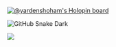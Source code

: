[![@yardenshoham's Holopin board](https://holopin.me/yardenshoham)](https://holopin.io/@yardenshoham)

<!-- ![GitHub Snake Light](https://ytzkahagpsrnsfliekzi.supabase.co/storage/v1/object/public/assets/github-contribution-grid-snake.svg#gh-light-mode-only) -->
![GitHub Snake Dark](https://ytzkahagpsrnsfliekzi.supabase.co/storage/v1/object/public/assets/github-contribution-grid-snake-dark.svg#gh-dark-mode-only)

<a href="https://github.com/anuraghazra/github-readme-stats">
  <img align="center" src="https://github-readme-stats.vercel.app/api?username=yardenshoham&hide=stars&count_private=true&show_icons=true&theme=dark" />
</a>
